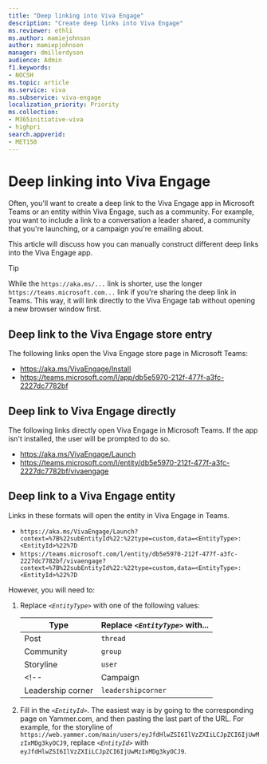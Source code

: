```yaml
---
title: "Deep linking into Viva Engage"
description: "Create deep links into Viva Engage"
ms.reviewer: ethli
ms.author: mamiejohnson
author: mamiepjohnson
manager: dmillerdyson
audience: Admin
f1.keywords:
- NOCSH
ms.topic: article
ms.service: viva
ms.subservice: viva-engage
localization_priority: Priority
ms.collection:  
- M365initiative-viva
- highpri
search.appverid:
- MET150
---
```

# Deep linking into Viva Engage

Often, you'll want to create a deep link to the Viva Engage app in Microsoft Teams or an entity within Viva Engage, such as a community. For example, you want to include a link to a conversation a leader shared, a community that you're launching, or a campaign you're emailing about.

This article will discuss how you can manually construct different deep links into the Viva Engage app.

> [!TIP]
> While the `https://aka.ms/...` link is shorter, use the longer `https://teams.microsoft.com...` link if you're sharing the deep link in Teams. This way, it will link directly to the Viva Engage tab without opening a new browser window first.

## Deep link to the Viva Engage store entry
The following links open the Viva Engage store page in Microsoft Teams:
- https://aka.ms/VivaEngage/Install
- https://teams.microsoft.com/l/app/db5e5970-212f-477f-a3fc-2227dc7782bf

## Deep link to Viva Engage directly
The following links directly open Viva Engage in Microsoft Teams. If the app isn't installed, the user will be prompted to do so.
- https://aka.ms/VivaEngage/Launch
- https://teams.microsoft.com/l/entity/db5e5970-212f-477f-a3fc-2227dc7782bf/vivaengage


## Deep link to a Viva Engage entity
Links in these formats will open the entity in Viva Engage in Teams. 

- `https://aka.ms/VivaEngage/Launch?context=%7B%22subEntityId%22:%22type=custom,data=<EntityType>:<EntityId>%22%7D`
- `https://teams.microsoft.com/l/entity/db5e5970-212f-477f-a3fc-2227dc7782bf/vivaengage?context=%7B%22subEntityId%22:%22type=custom,data=<EntityType>:<EntityId>%22%7D`

However, you will need to:
1. Replace _`<EntityType>`_ with one of the following values: 
   
   | Type      | Replace _`<EntityType>`_ with... |
   | --------- | ------------- |
   | Post      | `thread`  |
   | Community | `group`  |
   | Storyline | `user`  |
   <!-- | Campaign  | `campaign`  |
   | Leadership corner | `leadershipcorner`  | -->

2. Fill in the  _`<EntityId>`_. The easiest way is by going to the corresponding page on Yammer.com, and then pasting the last part of the URL. For example, for the storyline of `https://web.yammer.com/main/users/eyJfdHlwZSI6IlVzZXIiLCJpZCI6IjUwMzIxMDg3kyOCJ9`, replace _`<EntityId>`_  with `eyJfdHlwZSI6IlVzZXIiLCJpZCI6IjUwMzIxMDg3kyOCJ9`.
